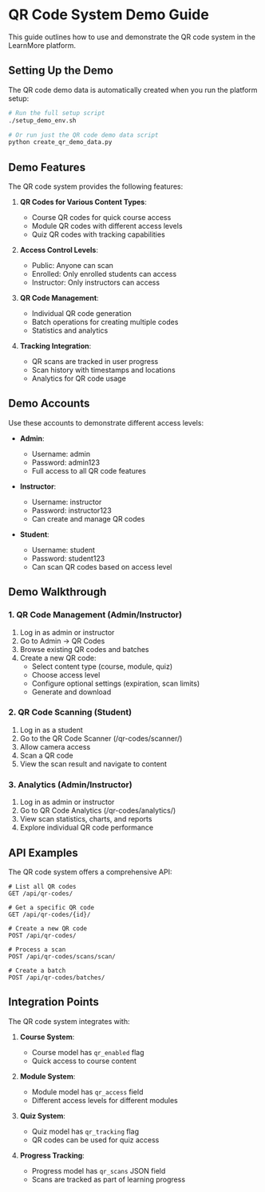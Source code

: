 # QR Code System Demo Guide

This guide outlines how to use and demonstrate the QR code system in the LearnMore platform.

## Setting Up the Demo

The QR code demo data is automatically created when you run the platform setup:

```bash
# Run the full setup script
./setup_demo_env.sh

# Or run just the QR code demo data script
python create_qr_demo_data.py
```

## Demo Features

The QR code system provides the following features:

1. **QR Codes for Various Content Types**:
   - Course QR codes for quick course access
   - Module QR codes with different access levels
   - Quiz QR codes with tracking capabilities

2. **Access Control Levels**:
   - Public: Anyone can scan
   - Enrolled: Only enrolled students can access
   - Instructor: Only instructors can access

3. **QR Code Management**:
   - Individual QR code generation
   - Batch operations for creating multiple codes
   - Statistics and analytics

4. **Tracking Integration**:
   - QR scans are tracked in user progress
   - Scan history with timestamps and locations
   - Analytics for QR code usage

## Demo Accounts

Use these accounts to demonstrate different access levels:

- **Admin**: 
  - Username: admin
  - Password: admin123
  - Full access to all QR code features

- **Instructor**: 
  - Username: instructor
  - Password: instructor123
  - Can create and manage QR codes

- **Student**: 
  - Username: student
  - Password: student123
  - Can scan QR codes based on access level

## Demo Walkthrough

### 1. QR Code Management (Admin/Instructor)

1. Log in as admin or instructor
2. Go to Admin → QR Codes
3. Browse existing QR codes and batches
4. Create a new QR code:
   - Select content type (course, module, quiz)
   - Choose access level
   - Configure optional settings (expiration, scan limits)
   - Generate and download

### 2. QR Code Scanning (Student)

1. Log in as a student
2. Go to the QR Code Scanner (/qr-codes/scanner/)
3. Allow camera access
4. Scan a QR code
5. View the scan result and navigate to content

### 3. Analytics (Admin/Instructor)

1. Log in as admin or instructor
2. Go to QR Code Analytics (/qr-codes/analytics/)
3. View scan statistics, charts, and reports
4. Explore individual QR code performance

## API Examples

The QR code system offers a comprehensive API:

```
# List all QR codes
GET /api/qr-codes/

# Get a specific QR code
GET /api/qr-codes/{id}/

# Create a new QR code
POST /api/qr-codes/

# Process a scan
POST /api/qr-codes/scans/scan/

# Create a batch
POST /api/qr-codes/batches/
```

## Integration Points

The QR code system integrates with:

1. **Course System**:
   - Course model has `qr_enabled` flag
   - Quick access to course content

2. **Module System**:
   - Module model has `qr_access` field
   - Different access levels for different modules

3. **Quiz System**:
   - Quiz model has `qr_tracking` flag
   - QR codes can be used for quiz access

4. **Progress Tracking**:
   - Progress model has `qr_scans` JSON field
   - Scans are tracked as part of learning progress
